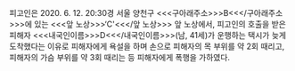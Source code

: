 피고인은 2020. 6. 12. 20:30경 서울 양천구 <<<구아래주소>>>B<<</구아래주소>>>에 있는 <<<앞 노상>>>‘C'<<</앞 노상>>> 앞 노상에서, 피고인의 호출을 받은 피해자 <<<내국인이름>>>D<<</내국인이름>>>(남, 41세)가 운행하는 택시가 늦게 도착했다는 이유로 피해자에게 욕설을 하며 손으로 피해자의 목 부위를 약 2회 때리고, 피해자의 가슴 부위를 약 3회 때리는 등 피해자에게 폭행을 가하였다.